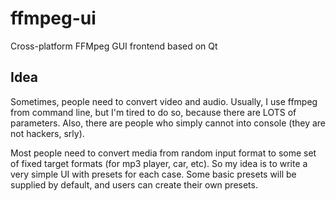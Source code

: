 ffmpeg-ui
=========

Cross-platform FFMpeg GUI frontend based on Qt

Idea
----
Sometimes, people need to convert video and audio. Usually, I use ffmpeg from command line, but I'm tired to do so, because there are LOTS of parameters. Also, there are people who simply cannot into console (they are not hackers, srly).

Most people need to convert media from random input format to some set of fixed target formats (for mp3 player, car, etc). So my idea is to write a very simple UI with presets for each case. Some basic presets will be supplied by default, and users can create their own presets.
